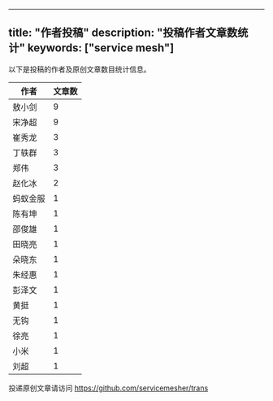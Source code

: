 
---
title: "作者投稿"
description: "投稿作者文章数统计"
keywords: ["service mesh"]
---

以下是投稿的作者及原创文章数目统计信息。

| 作者 | 文章数 |
| ---- | ---- |
|敖小剑 | 9|
|宋净超 | 9|
|崔秀龙 | 3|
|丁轶群 | 3|
|郑伟 | 3|
|赵化冰 | 2|
|蚂蚁金服 | 1|
|陈有坤 | 1|
|邵俊雄 | 1|
|田晓亮 | 1|
|朵晓东 | 1|
|朱经惠 | 1|
|彭泽文 | 1|
|黄挺 | 1|
|无钩 | 1|
|徐亮 | 1|
|小米 | 1|
|刘超 | 1|
投递原创文章请访问 https://github.com/servicemesher/trans
